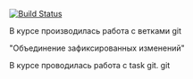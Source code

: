 [![Build Status](https://www.travis-ci.com/Slava1235/chapter_007.svg?branch=master)](https://www.travis-ci.com/Slava1235/chapter_007)

В курсе производилась работа с ветками git



"Объединение зафиксированных изменений"


В курсе проводилась работа с task git.
git